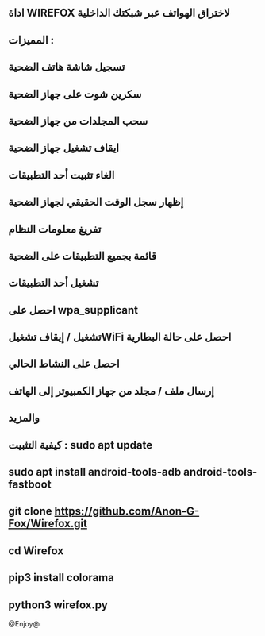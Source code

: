 اداة WIREFOX ﻻختراق الهواتف عبر شبكتك الداخلية
----------------------------------------------------------------------------------------------------------------------------------------------------------------------

المميزات : 
----------------------------------------------------------------------------------------------------------------------------------------------------------------------

تسجيل شاشة هاتف الضحية
----------------------------------------------------------------------------------------------------------------------------------------------------------------------
سكرين شوت على جهاز الضحية
----------------------------------------------------------------------------------------------------------------------------------------------------------------------
سحب المجلدات من جهاز الضحية
----------------------------------------------------------------------------------------------------------------------------------------------------------------------
ايقاف تشغيل جهاز الضحية
----------------------------------------------------------------------------------------------------------------------------------------------------------------------
الغاء تثبيت أحد التطبيقات
----------------------------------------------------------------------------------------------------------------------------------------------------------------------
إظهار سجل الوقت الحقيقي لجهاز الضحية
----------------------------------------------------------------------------------------------------------------------------------------------------------------------
تفريغ معلومات النظام
----------------------------------------------------------------------------------------------------------------------------------------------------------------------
قائمة بجميع التطبيقات على الضحية
----------------------------------------------------------------------------------------------------------------------------------------------------------------------
تشغيل أحد التطبيقات
----------------------------------------------------------------------------------------------------------------------------------------------------------------------
احصل على wpa_supplicant
----------------------------------------------------------------------------------------------------------------------------------------------------------------------
تشغيل / إيقاف تشغيلWiFi
احصل على حالة البطارية
----------------------------------------------------------------------------------------------------------------------------------------------------------------------
احصل على النشاط الحالي
----------------------------------------------------------------------------------------------------------------------------------------------------------------------
إرسال ملف / مجلد من جهاز الكمبيوتر إلى الهاتف
----------------------------------------------------------------------------------------------------------------------------------------------------------------------
والمزيد
----------------------------------------------------------------------------------------------------------------------------------------------------------------------




كيفية التثبيت :
sudo apt update
----------------------------------------------------------------------------------------
sudo apt install android-tools-adb android-tools-fastboot
-----------------------------------------------------------------------------------------
git clone https://github.com/Anon-G-Fox/Wirefox.git
-----------------------------------------------------------------------------------------
cd Wirefox
-----------------------------------------------------------------------------------------
pip3 install colorama
-----------------------------------------------------------------------------------------
python3 wirefox.py
-----------------------------------------------------------------------------------------
@Enjoy@

